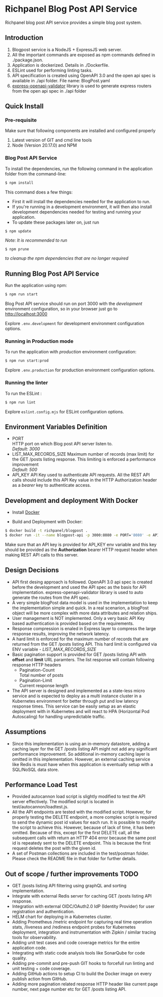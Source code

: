 # Richpanel Blog Post API Service

Richpanel blog post API service provides a simple blog post system.

## Introduction

1. Blogpost service is a NodeJS + ExpressJS web server.
2. All the important commands are exposed as npm commands defined in ./package.json.
3. Application is dockerized. Details in ./Dockerfile.
4. ESLint used for performing linting tasks.
5. API specification is created using OpenAPI 3.0 and the open api spec is available in ./api folder. File name: BlogPost.yaml
6. [express-openapi-validator](https://github.com/cdimascio/express-openapi-validator) library is used to generate express routers from the open api spec in ./api folder

## Quick Install

### Pre-requisite

Make sure that following components are installed and configured properly

1. Latest version of GIT and cmd line tools
2. Node (Version 20.17.0) and NPM

### Blog Post API Service

To install the dependencies, run the following command in the application folder from the command-line:

```bash
$ npm install
```

This command does a few things:
* First it will install the dependencies needed for the application to run.
* If you're running in a development environment, it will then also install development dependencies needed for testing and running your application.
* To update these packages later on, just run 

```bash
$ npm update
```


*Note: It is recommended to run*

```
$ npm prune
```

*to cleanup the npm dependencies that are no longer required*

## Running Blog Post API Service

Run the application using npm:

```bash
$ npm run start
```

Blog Post API service should run on port 3000 with the *development* environment configuration, so in your browser just go to [http://localhost:3000](http://localhost:3000)

Explore `.env.development` for development environment configuration options.

### Running in Production mode
To run the application with *production* environment configuration:

```bash
$ npm run start:prod
```

Explore `.env.production` for production environment configuration options.

### Running the linter
To run the ESLint :

```bash
$ npm run lint
```

Explore `eslint.config.mjs` for ESLint configuration options.

## Environment Variables Definition

- PORT  
  HTTP port on which Blog post API server listen to.  
  *Default: 3000*
- LIST_MAX_RECORDS_SIZE
  Maximum number of records (max limit) for the GET /posts listing response. This limiting is enforced a performance improvement  
  *Default: 500*
- API_KEY
  API Key used to authenticate API requests. All the REST API calls should include this API Key value in the HTTP Authorization header as a *bearer* key to authenticate access.

## Development and deployment With Docker

* Install [Docker](https://docs.docker.com/installation/#installation)

* Build and Deployment with Docker:
```bash
$ docker build -t richpanel/blogpost .
$ docker run -it --name blogpost-api -p 3000:8080 -e PORT='8080' -e API_KEY='<api_key>' richpanel/blogpost
```
Make sure that an API key is provided for API_KEY env variable and this key should be provided as the **Authorization** bearer HTTP request header when making REST API calls to this server.

## Design Decisions

* API first desing approach is followed. OpenAPI 3.0 api spec is created before the development and used the API spec as the basis for API implementation. express-openapi-validator library is used to auto generate the routes from the API spec.
* A very simple blogPost data model is used in the implementation to keep the implementation simple and quick. In a real scenarion, a blogPost object will be more complex with more data attributes and relation ships.
* User management is NOT implemented. Only a very basic API Key based authentication is provided based on the requirements.
* Response compression is enaled in Express layer to compress the large response results, improving the network latency.
* A hard limit is enforced for the maximum number of records that are returned from the GET /posts listing API. This hard limit is configured via ENV variable - *LIST_MAX_RECORDS_SIZE*
* Basic pagination support is provided for GET /posts listing API with **offset** and **limit** URL paramters. The list response will contain following response HTTP headers
    - Pagination-Count  
      Total number of posts
    - Pagination-Limit  
      Current response length
* The API server is designed and implemented as a state-less micro service and is expected to deploy as a multi instance cluster in a Kubernetes environment for better through put and low latency response times. This service can be easily setup as an elastic deployment with in Kubernetes and will react to HPA (Horizontal Pod Autoscaling) for handling unpredictable traffic.

## Assumptions

* Since this implementation is using an in-memory datastore, adding a caching layer for the GET /posts listing API might not add any significant performance improvement. So additional in-memory caching layer is omitted in this implementation. However, an external caching service like Redis is must have when this application is eventually setup with a SQL/NoSQL data store.

## Performance Load Test

* Provided autocannon load script is slightly modified to test the API server effectively. The modified script is located in test/autocannon/loadtest.js.
* All the API endpoints are tested with the modified script. However, for properly testing the DELETE endpoint, a more complex script is required to send the dynamic post id values for each run. It is possible to modify the script to achieve this. However, because of lack of time, it has been omitted. Because of this, except for the first DELETE call, all the subsequent calls with return an HTTP 404 error because the same post id is repeatedy sent to the DELETE endpoint. This is because the first request deletes the post with the given id.
* A set of Postman collections are included in the test/postman folder. Please check the README file in that folder for further details.

## Out of scope / further improvements TODO

* GET /posts listing API filtering using graphQL and sorting implementation.
* Integrate with external Redis server for caching GET /posts listing API response.
* Integration with external OIDC/OAuth2.0 IdP (Identity Provider) for user registration and authentication.
* HELM chart for deploying in a Kubernetes cluster.
* Adding Prometheus /metric endpoint for capturing real time operation stats, /liveness and /rediness endpoint probes for Kubernetes deployment, integration and instrumentation with Zipkin / similar tracing tools for observability.
* Adding unit test cases and code coverage metrics for the entire application code.
* Integrating with static code analysis tools like SonarQube for code quality.
* Adding pre-commit and pre-push GIT hooks to forcefull run linting and unit testing + code coverage.
* Adding GitHub actions to setup CI to build the Docker image on every publish action from GitHub.
* Adding more pagination related response HTTP header like current page number, next page number etc for GET /posts listing API.
